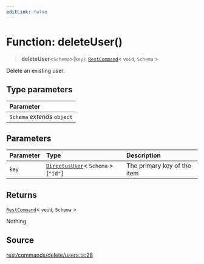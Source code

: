 ```yaml
---
editLink: false
---
```


# Function: deleteUser()

> **deleteUser**\<`Schema`\>(`key`): [`RestCommand`](../interfaces/interface.RestCommand.md)\< `void`, `Schema` \>

Delete an existing user.

## Type parameters

| Parameter                   |
| :-------------------------- |
| `Schema` _extends_ `object` |

## Parameters

| Parameter | Type                                                                                         | Description                 |
| :-------- | :------------------------------------------------------------------------------------------- | :-------------------------- |
| `key`     | [`DirectusUser`](../../schema/type-aliases/type-alias.DirectusUser.md)\< `Schema` \>[`"id"`] | The primary key of the item |

## Returns

[`RestCommand`](../interfaces/interface.RestCommand.md)\< `void`, `Schema` \>

Nothing

## Source

[rest/commands/delete/users.ts:28](https://github.com/directus/directus/blob/7789a6c53/sdk/src/rest/commands/delete/users.ts#L28)
